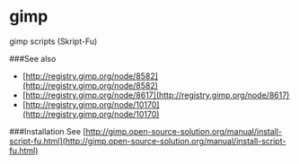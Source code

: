 gimp
====

gimp scripts (Skript-Fu)


###See also
* [http://registry.gimp.org/node/8582](http://registry.gimp.org/node/8582)
* [http://registry.gimp.org/node/8617](http://registry.gimp.org/node/8617)
* [http://registry.gimp.org/node/10170](http://registry.gimp.org/node/10170)


###Installation
See [http://gimp.open-source-solution.org/manual/install-script-fu.html](http://gimp.open-source-solution.org/manual/install-script-fu.html)
